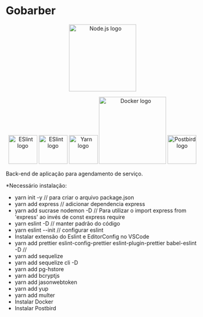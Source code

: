 
# Gobarber
<p align="center">
  <a title="node.js authors / Public domain" href="https://commons.wikimedia.org/wiki/File:Node.js_logo.svg"><img width="175" alt="Node.js logo" src="https://upload.wikimedia.org/wikipedia/commons/thumb/d/d9/Node.js_logo.svg/512px-Node.js_logo.svg.png"></a>

  <p align="center">
  <img width="75" alt="ESlint logo"
       src="https://d33wubrfki0l68.cloudfront.net/204482ca413433c80cd14fe369e2181dd97a2a40/092e2/assets/img/logo.svg"></a>
  <img width="75" alt="ESlint logo"
       src="https://prettier.io/icon.png"></a>
  <img width="75" alt="Yarn logo"
       src="https://seeklogo.com/images/Y/yarn-logo-F5E7A65FA2-seeklogo.com.png"></a>
  <img width="175" alt="Docker logo" src="https://www.docker.com/sites/default/files/d8/2019-07/Moby-logo.png"></a>
  <img width="75" alt="Postbird logo"
 src="https://www.electronjs.org/app-img/postbird/postbird-icon-128.png"></a>
 </p>


Back-end de aplicação para agendamento de serviço.

*Necessário instalação:

- yarn init -y // para criar o arquivo package.json
- yarn add express // adicionar dependencia express
- yarn add sucrase nodemon -D // Para utilizar o import express from 'express' ao invés de const express require
- yarn eslint -D // manter padrão do código
- yarn eslint --init // configurar eslint
- Instalar extensão do Eslint e EditorConfig no VSCode
- yarn add prettier eslint-config-prettier eslint-plugin-prettier babel-eslint -D //
- yarn add sequelize
- yarn add sequelize cli -D
- yarn add pg-hstore
- yarn add bcryptjs
- yarn add jasonwebtoken
- yarn add yup
- yarn add multer
- Instalar Docker
- Instalar Postbird


